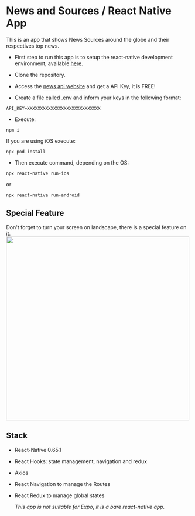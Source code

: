 # News and Sources / React Native App

This is an app that shows News Sources around the globe and their respectives top news.

- First step to run this app is to setup the react-native development environment, available [here](https://reactnative.dev/docs/environment-setup).

- Clone the repository.

- Access the [news api website](https://newsapi.org) and get a API Key, it is FREE!

- Create a file called .env and inform your keys in the following format:

```
API_KEY=XXXXXXXXXXXXXXXXXXXXXXXXXXXX
```

- Execute:

```
npm i
```

If you are using iOS execute:

```
npx pod-install
```

- Then execute command, depending on the OS:

```
npx react-native run-ios
```

or

```
npx react-native run-android
```

## Special Feature

Don't forget to turn your screen on landscape, there is a special feature on it.
<img src="./demoAssets/demo.gif" width="500" height="500" />

## Stack

- React-Native 0.65.1
- React Hooks: state management, navigation and redux
- Axios
- React Navigation to manage the Routes
- React Redux to manage global states

  _This app is not suitable for Expo, it is a bare react-native app._

```

```
